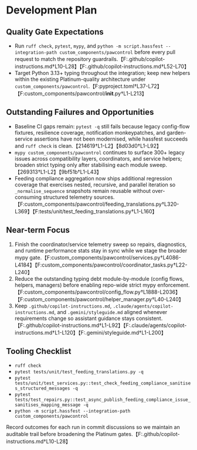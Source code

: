 # Development Plan

## Quality Gate Expectations
- Run `ruff check`, `pytest`, `mypy`, and `python -m script.hassfest --integration-path custom_components/pawcontrol` before every pull request to match the repository guardrails.【F:.github/copilot-instructions.md†L10-L28】【F:.github/copilot-instructions.md†L52-L70】
- Target Python 3.13+ typing throughout the integration; keep new helpers within the existing Platinum-quality architecture under `custom_components/pawcontrol`.【F:pyproject.toml†L37-L72】【F:custom_components/pawcontrol/__init__.py†L1-L213】

## Outstanding Failures and Opportunities
- Baseline CI gaps remain: `pytest -q` still fails because legacy config-flow fixtures, resilience coverage, notification monkeypatches, and garden-service assertions have not been modernised, while hassfest succeeds and `ruff check` is clean.【214619†L1-L2】【8d03d0†L1-L92】
- `mypy custom_components/pawcontrol` continues to surface 300+ legacy issues across compatibility layers, coordinators, and service helpers; broaden strict typing only after stabilising each module sweep.【269313†L1-L2】【9bf51b†L1-L43】
- Feeding compliance aggregation now ships additional regression coverage that exercises nested, recursive, and parallel iteration so `_normalise_sequence` snapshots remain reusable without over-consuming structured telemetry sources.【F:custom_components/pawcontrol/feeding_translations.py†L320-L369】【F:tests/unit/test_feeding_translations.py†L1-L160】

## Near-term Focus
1. Finish the coordinator/service telemetry sweep so repairs, diagnostics, and runtime performance stats stay in sync while we stage the broader mypy gate.【F:custom_components/pawcontrol/services.py†L4086-L4184】【F:custom_components/pawcontrol/coordinator_tasks.py†L22-L240】
2. Reduce the outstanding typing debt module-by-module (config flows, helpers, managers) before enabling repo-wide strict mypy enforcement.【F:custom_components/pawcontrol/config_flow.py†L1888-L2036】【F:custom_components/pawcontrol/helper_manager.py†L40-L240】
3. Keep `.github/copilot-instructions.md`, `.claude/agents/copilot-instructions.md`, and `.gemini/styleguide.md` aligned whenever requirements change so assistant guidance stays consistent.【F:.github/copilot-instructions.md†L1-L92】【F:.claude/agents/copilot-instructions.md†L1-L120】【F:.gemini/styleguide.md†L1-L200】

## Tooling Checklist
- `ruff check`
- `pytest tests/unit/test_feeding_translations.py -q`
- `pytest tests/unit/test_services.py::test_check_feeding_compliance_sanitises_structured_messages -q`
- `pytest tests/test_repairs.py::test_async_publish_feeding_compliance_issue_sanitises_mapping_message -q`
- `python -m script.hassfest --integration-path custom_components/pawcontrol`

Record outcomes for each run in commit discussions so we maintain an auditable trail before broadening the Platinum gates.【F:.github/copilot-instructions.md†L10-L28】
